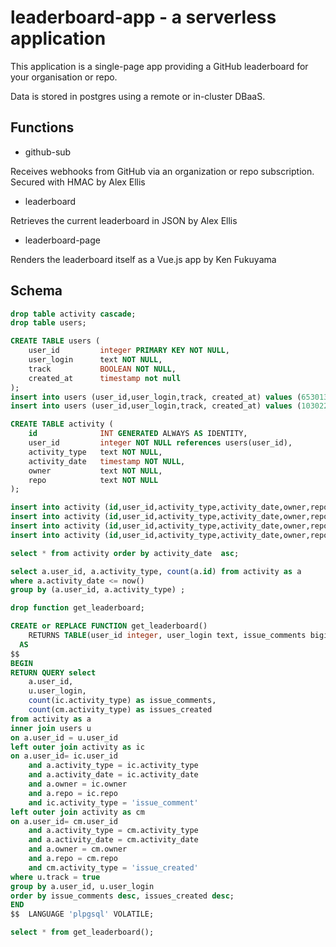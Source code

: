 # leaderboard-app - a serverless application

This application is a single-page app providing a GitHub leaderboard for your organisation or repo.

Data is stored in postgres using a remote or in-cluster DBaaS.

## Functions

* github-sub

Receives webhooks from GitHub via an organization or repo subscription. Secured with HMAC by Alex Ellis

* leaderboard

Retrieves the current leaderboard in JSON by Alex Ellis

* leaderboard-page

Renders the leaderboard itself as a Vue.js app by Ken Fukuyama

## Schema

```sql
drop table activity cascade;
drop table users;

CREATE TABLE users (
    user_id         integer PRIMARY KEY NOT NULL,
    user_login      text NOT NULL,
    track           BOOLEAN NOT NULL,
    created_at      timestamp not null
);
insert into users (user_id,user_login,track, created_at) values (653013,'alexellisuk',true,now());
insert into users (user_id,user_login,track, created_at) values (103022,'rgee0',true,now());

CREATE TABLE activity (
    id              INT GENERATED ALWAYS AS IDENTITY,
    user_id         integer NOT NULL references users(user_id),
    activity_type   text NOT NULL,
    activity_date   timestamp NOT NULL,
    owner           text NOT NULL,
    repo            text NOT NULL
);

insert into activity (id,user_id,activity_type,activity_date,owner,repo) values (DEFAULT,653013,'issue_created','2019-02-13 07:44:00','openfaas','org-tester');
insert into activity (id,user_id,activity_type,activity_date,owner,repo) values (DEFAULT,653013,'issue_comment','2019-02-13 07:44:05','openfaas','org-tester');
insert into activity (id,user_id,activity_type,activity_date,owner,repo) values (DEFAULT,653013,'issue_comment','2019-02-12 07:44:05','openfaas','org-tester');
insert into activity (id,user_id,activity_type,activity_date,owner,repo) values (DEFAULT,103022,'issue_comment','2019-02-12 07:44:05','openfaas','org-tester');

select * from activity order by activity_date  asc; 

select a.user_id, a.activity_type, count(a.id) from activity as a
where a.activity_date <= now()
group by (a.user_id, a.activity_type) ;

drop function get_leaderboard;

CREATE or REPLACE FUNCTION get_leaderboard()
    RETURNS TABLE(user_id integer, user_login text, issue_comments bigint, issues_created bigint)
  AS
$$
BEGIN
RETURN QUERY select
    a.user_id,
    u.user_login,
    count(ic.activity_type) as issue_comments,
    count(cm.activity_type) as issues_created
from activity as a
inner join users u
on a.user_id = u.user_id
left outer join activity as ic
on a.user_id= ic.user_id
    and a.activity_type = ic.activity_type
    and a.activity_date = ic.activity_date
    and a.owner = ic.owner
    and a.repo = ic.repo
    and ic.activity_type = 'issue_comment'
left outer join activity as cm
on a.user_id= cm.user_id
    and a.activity_type = cm.activity_type
    and a.activity_date = cm.activity_date
    and a.owner = cm.owner
    and a.repo = cm.repo
    and cm.activity_type = 'issue_created'
where u.track = true
group by a.user_id, u.user_login
order by issue_comments desc, issues_created desc;
END
$$  LANGUAGE 'plpgsql' VOLATILE;

select * from get_leaderboard();

```

